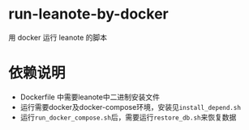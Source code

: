 # run-leanote-by-docker
用 docker 运行 leanote 的脚本

# 依赖说明

* Dockerfile 中需要leanote中二进制安装文件
* 运行需要docker及docker-compose环境，安装见`install_depend.sh`
* 运行`run_docker_compose.sh`后，需要运行`restore_db.sh`来恢复数据


